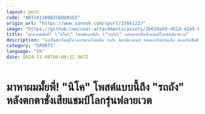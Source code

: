 ```yaml
---
layout: post
code: "ART2411080356OU8SGI"
origin_url: "https://www.sanook.com/sport/1566122/"
image: "https://github.com/user-attachments/assets/2b620a59-d51d-42b5-b2c6-37e1669c04e1"
title: "มาหาผมมั้ยพี่! \"นิโค\" โพสต์แบบนี้ถึง \"รถถัง\" หลังตกตาชั่งเสียแชมป์โลกรุ่นฟลายเวต"
description: "ถือเป็นข่าวใหญ่ในวงการมวยไทยเมื่อ รถถัง จิตรเมืองนนท์ ยอดมวยไทยรุ่นเล็ก ต้องเสียเข็มขัดแชมป์ ONE มวยไทย รุ่นฟลายเวต ทั้งที่ยังไม่ได้ขึ้นสังเวียนชก เมื่อวันพฤหัสบดีที่ 7 พฤศจิกายน 2567"
category: "SPORTS"
language: "th"
date: 2024-11-08T04:00:12.967Z
---
```


# มาหาผมมั้ยพี่! "นิโค" โพสต์แบบนี้ถึง "รถถัง" หลังตกตาชั่งเสียแชมป์โลกรุ่นฟลายเวต